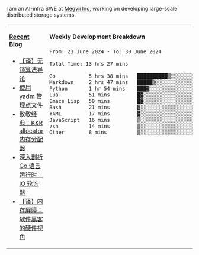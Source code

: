 I am an AI-infra SWE at [Megvii Inc](https://en.megvii.com/), working on developing large-scale distributed storage systems.

<table width="960px">
<tr>
<td valign="top" width="50%">

#### <a href="https://www.kongjun18.me" target="_blank">Recent Blog</a>

<!-- BLOG-POST-LIST:START -->
- [【译】无锁算法导论](https://kongjun18.github.io/posts/2023/07/14/)
- [使用 yadm 管理点文件](https://kongjun18.github.io/posts/2023/04/07/)
- [致敬经典：K&amp;R allocator 内存分配器](https://kongjun18.github.io/posts/2022/12/12/)
- [深入剖析 Go 语言运行时：IO 轮询器](https://kongjun18.github.io/posts/2022/11/21/)
- [【译】内存屏障：软件黑客的硬件视角](https://kongjun18.github.io/posts/2022/11/03/)
<!-- BLOG-POST-LIST:END -->

</td>
<td valign="top" width="50%">

#### Weekly Development Breakdown

<!--START_SECTION:waka-->

```txt
From: 23 June 2024 - To: 30 June 2024

Total Time: 13 hrs 27 mins

Go           5 hrs 38 mins   ██████████▒░░░░░░░░░░░░░░   41.92 %
Markdown     2 hrs 47 mins   █████▒░░░░░░░░░░░░░░░░░░░   20.68 %
Python       1 hr 54 mins    ███▓░░░░░░░░░░░░░░░░░░░░░   14.14 %
Lua          51 mins         █▓░░░░░░░░░░░░░░░░░░░░░░░   06.33 %
Emacs Lisp   50 mins         █▓░░░░░░░░░░░░░░░░░░░░░░░   06.26 %
Bash         21 mins         ▓░░░░░░░░░░░░░░░░░░░░░░░░   02.62 %
YAML         17 mins         ▓░░░░░░░░░░░░░░░░░░░░░░░░   02.21 %
JavaScript   16 mins         ▒░░░░░░░░░░░░░░░░░░░░░░░░   01.99 %
zsh          14 mins         ▒░░░░░░░░░░░░░░░░░░░░░░░░   01.81 %
Other        8 mins          ▒░░░░░░░░░░░░░░░░░░░░░░░░   01.09 %
```

<!--END_SECTION:waka-->
</td>
</tr>

</table>
